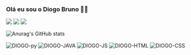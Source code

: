 ### Olá eu sou o Diogo Bruno 👋🏽
<div> 
<a href = "mailto:diogobamorim06@gmail.com"><img src="https://img.shields.io/badge/-Gmail-%23333?style=for-the-badge&logo=gmail&logoColor=white" target="_blank"></a>
<a href="www.linkedin.com/in/diogo-bruno-de-sá-amorim-a0263326b" target="_blank"><img src="https://img.shields.io/badge/-LinkedIn-%230077B5?style=for-the-badge&logo=linkedin&logoColor=white" target="_blank"></a> 
<a href="https://www.instagram.com/diogobruno22/?hl=pt-br" target="_blank"><img src="https://img.shields.io/badge/-Instagram-%23E4405F?style=for-the-badge&logo=instagram&logoColor=white" target="_blank"></a>
  
</div>

![Anurag's GitHub stats](https://github-readme-stats.vercel.app/api?username=DiogoBramorim&show_icons=true&theme=radical)
<div style="display: inline_block">
  <img align="center" alt="DIOGO-py" src="https://img.shields.io/badge/Python-3776AB?style=for-the-badge&logo=python&logoColor=white">
  <img align="center" alt="DIOGO-JAVA" src="https://img.shields.io/badge/Java-911?style=for-the-badge&logo=java">
  <img align="center" alt="DIOGO-JS" src="https://img.shields.io/badge/JavaScript-323330?style=for-the-badge&logo=javascript&logoColor=F7DF1E">
  <img align="center" alt="DIOGO-HTML" src="https://img.shields.io/badge/HTML5-E34F26?style=for-the-badge&logo=html5&logoColor=white">
  <img align="center" alt="DIOGO-CSS" src="https://img.shields.io/badge/CSS3-1572B6?style=for-the-badge&logo=css3&logoColor=white">
  


  
